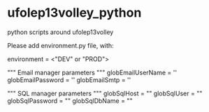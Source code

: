 # ufolep13volley_python
python scripts around ufolep13volley

Please add environment.py file, with:

environment = <"DEV" or "PROD">

"""
Email manager parameters
"""
globEmailUserName = '<email>'
globEmailPassword = '<password>'
globEmailSmtp = '<smtp>'

"""
SQL manager parameters
"""
globSqlHost = "<mysql host>"
globSqlUser = "<user>"
globSqlPassword = "<password>"
globSqlDbName = "<db name>"
